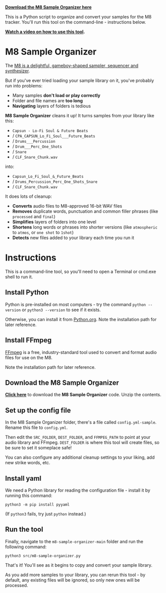 **[Download the **M8 Sample Organizer** here](https://github.com/jhob101/m8-sample-organizer/archive/refs/heads/main.zip)**

This is a Python script to organize and convert your samples for the M8 tracker.  You'll run this tool on the command-line - instructions below.

**[Watch a video on how to use this tool](https://www.youtube.com/watch?v=VI0IuEDY8HI).**

# M8 Sample Organizer

The [M8 is a delightful, gameboy-shaped sampler, sequencer and synthesizer](https://dirtywave.com/).

But if you've ever tried loading your sample library on it, you've probably run into problems:

* Many samples **don't load or play correctly**
* Folder and file names are **too long**
* **Navigating** layers of folders is tedious

**M8 Sample Organizer** cleans it up!  It turns samples from your library like this:

* `Capsun - Lo-Fi Soul & Future Beats`
* / `CPA_CAPSUN_Lo_Fi_Soul___Future_Beats`
* / `Drums___Percussion`
* / `Drum___Perc_One_Shots`
* / `Snare`
* / `CLF_Snare_Chunk.wav`

into:

* `Capsun_Lo_Fi_Soul_&_Future_Beats`
* / `Drums_Percussion_Perc_One_Shots_Snare`
* / `CLF_Snare_Chunk.wav`

It does lots of cleanup:

* **Converts** audio files to M8-approved 16-bit WAV files
* **Removes** duplicate words, punctuation and common filler phrases (like `processed` and `final`)
* **Simplifies** layers of folders into one level
* **Shortens** long words or phrases into shorter versions (like `atmospheric` to `atmos`, or `one shot` to `1shot`)
* **Detects** new files added to your library each time you run it

# Instructions

This is a command-line tool, so you'll need to open a Terminal or cmd.exe shell to run it.

## Install Python

Python is pre-installed on most computers - try the command `python --version` or `python3 --version` to see if it exists.

Otherwise, you can install it from [Python.org](https://www.python.org/downloads/).  Note the installation path for later reference.

## Install FFmpeg

[FFmpeg](https://ffmpeg.org/download.html) is a free, industry-standard tool used to convert and format audio files for use on the M8.

Note the installation path for later reference.

## Download the M8 Sample Organizer

**[Click here](https://github.com/jhob101/m8-sample-organizer/archive/refs/heads/main.zip)** to download the **M8 Sample Organizer** code.  Unzip the contents.

## Set up the config file

In the M8 Sample Organizer folder, there's a file called `config.yml-sample`.  Rename this file to `config.yml`.

Then edit the `SRC_FOLDER`, `DEST_FOLDER`, and `FFMPEG_PATH` to point at your audio library and FFmpeg.  `DEST_FOLDER` is where this tool will create files, so be sure to set it someplace safe!

You can also configure any additional cleanup settings to your liking, add new strike words, etc.

## Install yaml

We need a Python library for reading the configuration file - install it by running this command:

`python3 -m pip install pyyaml`

(If `python3` fails, try just `python` instead.)

## Run the tool

Finally, navigate to the `m8-sample-organizer-main` folder and run the following command:

`python3 src/m8-sample-organizer.py`

That's it!  You'll see as it begins to copy and convert your sample library.

As you add more samples to your library, you can rerun this tool - by default, any existing files will be ignored, so only new ones will be processed.
